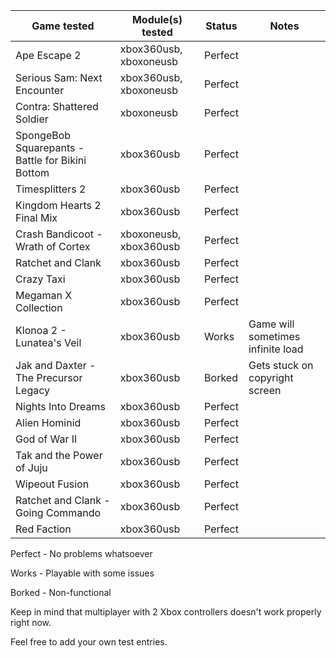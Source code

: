 | Game tested                                      | Module(s) tested       | Status  | Notes |
|--------------------------------------------------|------------------------|---------|-------|
| Ape Escape 2                                     | xbox360usb, xboxoneusb | Perfect |       |
| Serious Sam: Next Encounter                      | xbox360usb, xboxoneusb | Perfect |       |
| Contra: Shattered Soldier                        | xboxoneusb             | Perfect |       |
| SpongeBob Squarepants - Battle for Bikini Bottom | xbox360usb             | Perfect |       |
| Timesplitters 2                                  | xbox360usb             | Perfect |       |
| Kingdom Hearts 2 Final Mix                       | xbox360usb             | Perfect |       |
| Crash Bandicoot - Wrath of Cortex                | xboxoneusb, xbox360usb | Perfect |       |
| Ratchet and Clank                                | xbox360usb             | Perfect |       |
| Crazy Taxi                                       | xbox360usb             | Perfect |       |
| Megaman X Collection                             | xbox360usb             | Perfect |       |
| Klonoa 2 - Lunatea's Veil                        | xbox360usb             | Works   | Game will sometimes infinite load|
| Jak and Daxter - The Precursor Legacy            | xbox360usb             | Borked  | Gets stuck on copyright screen |
| Nights Into Dreams                               | xbox360usb             | Perfect |       |
| Alien Hominid                                    | xbox360usb             | Perfect |       |
| God of War II                                    | xbox360usb             | Perfect |       |
| Tak and the Power of Juju                        | xbox360usb             | Perfect |       |
| Wipeout Fusion                                   | xbox360usb             | Perfect |       |
| Ratchet and Clank - Going Commando               | xbox360usb             | Perfect |       |
| Red Faction                                      | xbox360usb             | Perfect |       |

Perfect - No problems whatsoever

Works - Playable with some issues

Borked - Non-functional

Keep in mind that multiplayer with 2 Xbox controllers doesn't work properly right now.

Feel free to add your own test entries.

